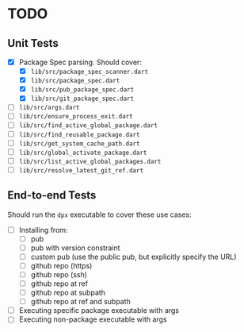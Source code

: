 # TODO

## Unit Tests
- [x] Package Spec parsing. Should cover:
  - [x] `lib/src/package_spec_scanner.dart`
  - [x] `lib/src/package_spec.dart`
  - [x] `lib/src/pub_package_spec.dart`
  - [x] `lib/src/git_package_spec.dart`
- [ ] `lib/src/args.dart`
- [ ] `lib/src/ensure_process_exit.dart`
- [ ] `lib/src/find_active_global_package.dart`
- [ ] `lib/src/find_reusable_package.dart`
- [ ] `lib/src/get_system_cache_path.dart`
- [ ] `lib/src/global_activate_package.dart`
- [ ] `lib/src/list_active_global_packages.dart`
- [ ] `lib/src/resolve_latest_git_ref.dart`

## End-to-end Tests
Should run the `dpx` executable to cover these use cases:

- [ ] Installing from:
  - [ ] pub
  - [ ] pub with version constraint
  - [ ] custom pub (use the public pub, but explicitly specify the URL)
  - [ ] github repo (https)
  - [ ] github repo (ssh)
  - [ ] github repo at ref
  - [ ] github repo at subpath
  - [ ] github repo at ref and subpath
- [ ] Executing specific package executable with args
- [ ] Executing non-package executable with args
